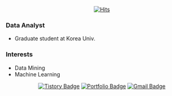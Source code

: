 <div align=center>

[![Hits](https://hits.seeyoufarm.com/api/count/incr/badge.svg?url=https%3A%2F%2Fgithub.com%2FPark-taenam)](c) 

</div>

### Data Analyst
- Graduate student at Korea Univ.

### Interests
- Data Mining
- Machine Learning

<div align=center>

[![Tistory Badge](https://img.shields.io/badge/-Tistory-lightgrey?style=flat-square&logo=Tistory&logoColor=black&link=https://wannabenice.tistory.com/)](https://wannabenice.tistory.com/)
[![Portfolio Badge](https://img.shields.io/badge/-Portfolio-black?style=flat-square&logo=Notion&logoColor=white&link=https://taenampark.notion.site/084ebc871ea747bd820e1131a1c13129/)](https://taenampark.notion.site/084ebc871ea747bd820e1131a1c13129/)
[![Gmail Badge](https://img.shields.io/badge/-Gmail-d14836?style=flat-square&logo=Gmail&logoColor=white&link=mailto:beneeds929@gmail.com)](mailto:beneeds929@gmail.com)

</div>
